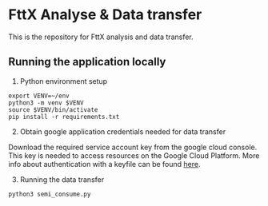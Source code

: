 # FttX Analyse & Data transfer

This is the repository for FttX analysis and data transfer.

## Running the application locally

1. Python environment setup

```
export VENV=~/env
python3 -m venv $VENV
source $VENV/bin/activate
pip install -r requirements.txt
```

2. Obtain google application credentials needed for data transfer

Download the required service account key from the google cloud console. This key is needed to access resources on the Google Cloud Platform. More info about authentication with a keyfile can be found [here](https://cloud.google.com/docs/authentication/getting-started).

3. Running the data transfer

```
python3 semi_consume.py
```
